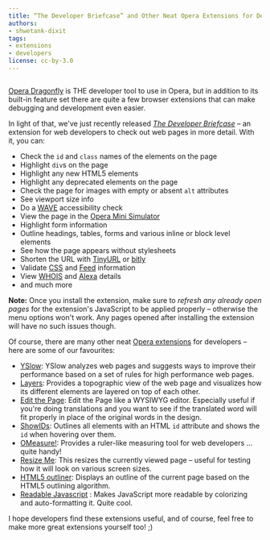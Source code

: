 ```yaml
---
title: “The Developer Briefcase” and Other Neat Opera Extensions for Developers
authors:
- shwetank-dixit
tags:
- extensions
- developers
license: cc-by-3.0
---
```


<span class='imgright'><img alt='' src='/blog/the-developer-briefcase-and-other-neat-opera-extensions-for-developers/screenshot2.jpg' /></span>

<p><a href="https://www.opera.com/dragonfly/" target="_blank">Opera Dragonfly</a> is THE developer tool to use in Opera, but in addition to its built-in feature set there are quite a few browser extensions that can make debugging and development even easier.</p>

<p>In light of that, we&#39;ve just recently released <i><a href="https://addons.opera.com/en/addons/extensions/details/the-developer-briefcase" target="_blank">The Developer Briefcase</a></i> – an extension for web developers to check out web pages in more detail. With it, you can:</p>

<ul class="bullets"><li>Check the <code>id</code> and <code>class</code> names of the elements on the page</li><li>Highlight <code>div</code>s on the page</li><li>Highlight any new HTML5 elements</li><li>Highlight any deprecated elements on the page</li><li>Check the page for images with empty or absent <code>alt</code> attributes</li><li>See viewport size info</li><li>Do a <a href="http://wave.webaim.org">WAVE</a> accessibility check</li><li>View the page in the <a href="https://www.opera.com/developer/tools/mini/">Opera Mini Simulator</a></li><li>Highlight form information</li><li>Outline headings, tables, forms and various inline or block level elements</li><li>See how the page appears without stylesheets</li><li>Shorten the URL with <a href="http://tinyurl.com/">TinyURL</a> or <a href="https://bitly.com/">bitly</a></li><li>Validate <a href="http://jigsaw.w3.org/css-validator/" title="W3C CSS Validator">CSS</a> and <a href="http://validator.w3.org/feed/" title="W3C Feed validator">Feed</a> information</li><li>View <a href="http://www.whois.sc">WHOIS</a> and <a href="http://www.alexa.com/">Alexa</a> details</li><li>and much more</li></ul>

<p class="note"><strong>Note:</strong> Once you install the extension, make sure to <em>refresh any already open pages</em> for the extension&#39;s JavaScript to be applied properly – otherwise the menu options won&#39;t work. Any pages opened after installing the extension will have no such issues though.</p>

<p>Of course, there are many other neat <a href="https://addons.opera.com">Opera extensions</a> for developers – here are some of our favourites:</p>

<ul class="bullets"><li><a href="https://addons.opera.com/en/addons/extensions/details/yslow" target="_blank">YSlow</a>: YSlow analyzes web pages and suggests ways to improve their performance based on a set of rules for high performance web pages.</li><li><a href="https://addons.opera.com/en/addons/extensions/details/layers" target="_blank">Layers</a>: Provides a topographic view of the web page and visualizes how its different elements are layered on top of each other.</li><li><a href="https://addons.opera.com/en/addons/extensions/details/edit-the-page" target="_blank">Edit the Page</a>: Edit the Page like a WYSIWYG editor. Especially useful if you&#39;re doing translations and you want to see if the translated word will fit properly in place of the original words in the design.</li><li><a href="https://addons.opera.com/en/addons/extensions/details/show-ids" target="_blank">ShowIDs</a>: Outlines all elements with an HTML <code>id</code> attribute and shows the <code>id</code> when hovering over them.</li><li><a href="https://addons.opera.com/en/addons/extensions/details/omeasure" target="_blank">OMeasure!</a>: Provides a ruler-like measuring tool for web developers ... quite handy!</li><li><a href="https://addons.opera.com/en/addons/extensions/details/resize-me" target="_blank">Resize Me</a>: This resizes the currently viewed page – useful for testing how it will look on various screen sizes.</li><li><a href="https://addons.opera.com/en/addons/extensions/details/html5-outliner" target="_blank">HTML5 outliner</a>: Displays an outline of the current page based on the HTML5 outlining algorithm.</li><li><a href="https://addons.opera.com/en/addons/extensions/details/readable-javascript" target="_blank">Readable Javascript</a> : Makes JavaScript more readable by colorizing and auto-formatting it. Quite cool.</li></ul>

<p>I hope developers find these extensions useful, and of course, feel free to make more great extensions yourself too! ;) </p>

